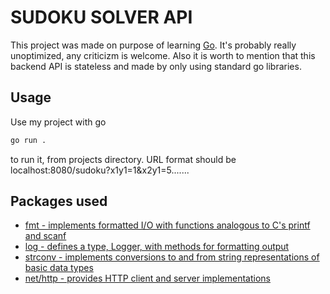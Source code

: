 # SUDOKU SOLVER API

This project was made on purpose of learning [Go](https://go.dev/). It's probably really unoptimized, any criticizm is welcome. Also it is worth to mention that this backend API is stateless and made by only using standard go libraries.


## Usage

Use my project with go

```bash
go run .
```

to run it, from projects directory.
URL format should be localhost:8080/sudoku?x1y1=1&x2y1=5.......


## Packages used

 -	[fmt                    - implements formatted I/O with functions analogous to C's printf and scanf](https://pkg.go.dev/fmt)
 -	[log                     - defines a type, Logger, with methods for formatting output](https://pkg.go.dev/os)
 -	[strconv                - implements conversions to and from string representations of basic data types](https://pkg.go.dev/strconv)
 -	[net/http         - provides HTTP client and server implementations](https://pkg.go.dev/text/tabwriter)
